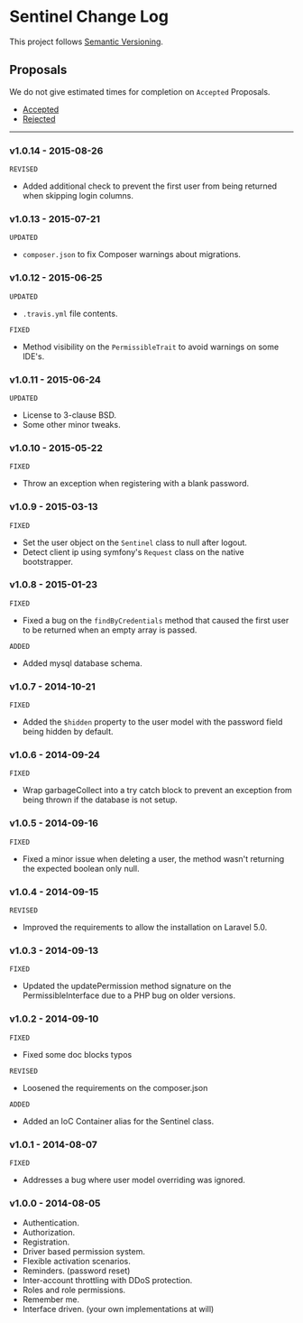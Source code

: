 # Sentinel Change Log

This project follows [Semantic Versioning](CONTRIBUTING.md).

## Proposals

We do not give estimated times for completion on `Accepted` Proposals.

- [Accepted](https://github.com/cartalyst/sentinel/labels/Accepted)
- [Rejected](https://github.com/cartalyst/sentinel/labels/Rejected)

---

### v1.0.14 - 2015-08-26

`REVISED`

- Added additional check to prevent the first user from being returned when skipping login columns.

### v1.0.13 - 2015-07-21

`UPDATED`

- `composer.json` to fix Composer warnings about migrations.

### v1.0.12 - 2015-06-25

`UPDATED`

- `.travis.yml` file contents.

`FIXED`

- Method visibility on the `PermissibleTrait` to avoid warnings on some IDE's.

### v1.0.11 - 2015-06-24

`UPDATED`

- License to 3-clause BSD.
- Some other minor tweaks.

### v1.0.10 - 2015-05-22

`FIXED`

- Throw an exception when registering with a blank password.

### v1.0.9 - 2015-03-13

`FIXED`

- Set the user object on the `Sentinel` class to null after logout.
- Detect client ip using symfony's `Request` class on the native bootstrapper.

### v1.0.8 - 2015-01-23

`FIXED`

- Fixed a bug on the `findByCredentials` method that caused the first user to be returned when an empty array is passed.

`ADDED`

- Added mysql database schema.

### v1.0.7 - 2014-10-21

`FIXED`

- Added the `$hidden` property to the user model with the password field being hidden by default.

### v1.0.6 - 2014-09-24

`FIXED`

- Wrap garbageCollect into a try catch block to prevent an exception from being thrown if the database is not setup.

### v1.0.5 - 2014-09-16

`FIXED`

- Fixed a minor issue when deleting a user, the method wasn't returning the expected boolean only null.

### v1.0.4 - 2014-09-15

`REVISED`

- Improved the requirements to allow the installation on Laravel 5.0.

### v1.0.3 - 2014-09-13

`FIXED`

- Updated the updatePermission method signature on the PermissibleInterface due to a PHP bug on older versions.

### v1.0.2 - 2014-09-10

`FIXED`

- Fixed some doc blocks typos

`REVISED`

- Loosened the requirements on the composer.json

`ADDED`

- Added an IoC Container alias for the Sentinel class.

### v1.0.1 - 2014-08-07

`FIXED`

- Addresses a bug where user model overriding was ignored.

### v1.0.0 - 2014-08-05

- Authentication.
- Authorization.
- Registration.
- Driver based permission system.
- Flexible activation scenarios.
- Reminders. (password reset)
- Inter-account throttling with DDoS protection.
- Roles and role permissions.
- Remember me.
- Interface driven. (your own implementations at will)
